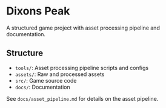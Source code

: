# Dixons Peak

A structured game project with asset processing pipeline and documentation.

## Structure
- `tools/`: Asset processing pipeline scripts and configs
- `assets/`: Raw and processed assets
- `src/`: Game source code
- `docs/`: Documentation

See `docs/asset_pipeline.md` for details on the asset pipeline.
